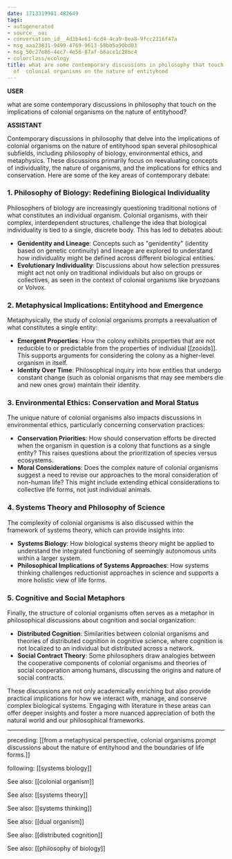 ```yaml
---
date: 1713319981.482649
tags:
- autogenerated
- source__oai
- conversation_id__4d3b4e61-6cd4-4ca9-8ea8-9fcc2216f47a
- msg_aaa23831-9499-4769-9613-58bb5a90bd03
- msg_50c27e86-4ec7-4e56-87af-b6ace1c28bc4
- colorclass/ecology
title: what are some contemporary discussions in philosophy that touch on the implications
  of  colonial organisms on the nature of entityhood
---
```


**USER**

what are some contemporary discussions in philosophy that touch on the implications of  colonial organisms on the nature of entityhood?


**ASSISTANT**

Contemporary discussions in philosophy that delve into the implications of colonial organisms on the nature of entityhood span several philosophical subfields, including philosophy of biology, environmental ethics, and metaphysics. These discussions primarily focus on reevaluating concepts of individuality, the nature of organisms, and the implications for ethics and conservation. Here are some of the key areas of contemporary debate:

### 1. **Philosophy of Biology: Redefining Biological Individuality**
Philosophers of biology are increasingly questioning traditional notions of what constitutes an individual organism. Colonial organisms, with their complex, interdependent structures, challenge the idea that biological individuality is tied to a single, discrete body. This has led to debates about:
- **Genidentity and Lineage**: Concepts such as "genidentity" (identity based on genetic continuity) and lineage are explored to understand how individuality might be defined across different biological entities.
- **Evolutionary Individuality**: Discussions about how selection pressures might act not only on traditional individuals but also on groups or collectives, as seen in the context of colonial organisms like bryozoans or Volvox.

### 2. **Metaphysical Implications: Entityhood and Emergence**
Metaphysically, the study of colonial organisms prompts a reevaluation of what constitutes a single entity:
- **Emergent Properties**: How the colony exhibits properties that are not reducible to or predictable from the properties of individual [[zooids]]. This supports arguments for considering the colony as a higher-level organism in itself.
- **Identity Over Time**: Philosophical inquiry into how entities that undergo constant change (such as colonial organisms that may see members die and new ones grow) maintain their identity.

### 3. **Environmental Ethics: Conservation and Moral Status**
The unique nature of colonial organisms also impacts discussions in environmental ethics, particularly concerning conservation practices:
- **Conservation Priorities**: How should conservation efforts be directed when the organism in question is a colony that functions as a single entity? This raises questions about the prioritization of species versus ecosystems.
- **Moral Considerations**: Does the complex nature of colonial organisms suggest a need to revise our approaches to the moral consideration of non-human life? This might include extending ethical considerations to collective life forms, not just individual animals.

### 4. **Systems Theory and Philosophy of Science**
The complexity of colonial organisms is also discussed within the framework of systems theory, which can provide insights into:
- **Systems Biology**: How biological systems theory might be applied to understand the integrated functioning of seemingly autonomous units within a larger system.
- **Philosophical Implications of Systems Approaches**: How systems thinking challenges reductionist approaches in science and supports a more holistic view of life forms.

### 5. **Cognitive and Social Metaphors**
Finally, the structure of colonial organisms often serves as a metaphor in philosophical discussions about cognition and social organization:
- **Distributed Cognition**: Similarities between colonial organisms and theories of distributed cognition in cognitive science, where cognition is not localized to an individual but distributed across a network.
- **Social Contract Theory**: Some philosophers draw analogies between the cooperative components of colonial organisms and theories of social cooperation among humans, discussing the origins and nature of social contracts.

These discussions are not only academically enriching but also provide practical implications for how we interact with, manage, and conserve complex biological systems. Engaging with literature in these areas can offer deeper insights and foster a more nuanced appreciation of both the natural world and our philosophical frameworks.


---

preceding: [[from a metaphysical perspective, colonial organisms prompt discussions about the nature of entityhood and the boundaries of life forms.]]  


following: [[systems biology]]

See also: [[colonial organism]]


See also: [[systems theory]]


See also: [[systems thinking]]


See also: [[dual organism]]


See also: [[distributed cognition]]


See also: [[philosophy of biology]]